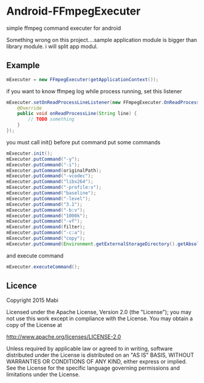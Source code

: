 # Android-FFmpegExecuter
simple ffmpeg command executer for android

Something wrong on this project....sample application module is bigger than library module. i will split app modul.

## Example
```java
mExecuter = new FFmpegExecuter(getApplicationContext());
```

if you want to know ffmpeg log while process running, set this listener 
```java
mExecuter.setOnReadProcessLineListener(new FFmpegExecuter.OnReadProcessLineListener() {
    @Override
    public void onReadProcessLine(String line) {
        // TODO something
    }
});
```

you must call init() before put command
put some commands
```java
mExecuter.init();
mExecuter.putCommand("-y");
mExecuter.putCommand("-i");
mExecuter.putCommand(originalPath);
mExecuter.putCommand("-vcodec");
mExecuter.putCommand("libx264");
mExecuter.putCommand("-profile:v");
mExecuter.putCommand("baseline");
mExecuter.putCommand("-level");
mExecuter.putCommand("3.1");
mExecuter.putCommand("-b:v");
mExecuter.putCommand("1000k");
mExecuter.putCommand("-vf");
mExecuter.putCommand(filter);
mExecuter.putCommand("-c:a");
mExecuter.putCommand("copy");
mExecuter.putCommand(Environment.getExternalStorageDirectory().getAbsolutePath() + "/result.mp4");
```

and execute command
```java
mExecuter.executeCommand();
```

## Licence
Copyright 2015 Mabi

Licensed under the Apache License, Version 2.0 (the "License"); you may not use this work except in compliance with the License. You may obtain a copy of the License at

http://www.apache.org/licenses/LICENSE-2.0

Unless required by applicable law or agreed to in writing, software distributed under the License is distributed on an "AS IS" BASIS, WITHOUT WARRANTIES OR CONDITIONS OF ANY KIND, either express or implied. See the License for the specific language governing permissions and limitations under the License.
